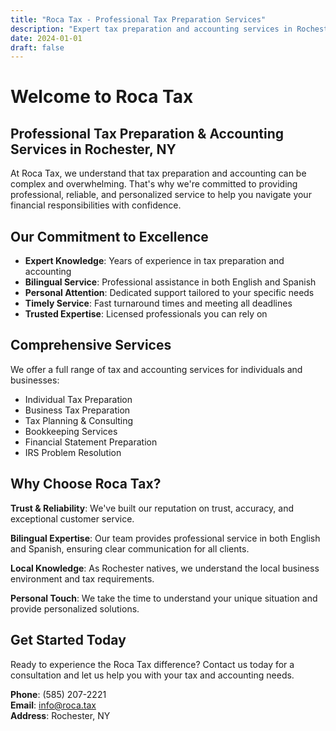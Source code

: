 ```yaml
---
title: "Roca Tax - Professional Tax Preparation Services"
description: "Expert tax preparation and accounting services in Rochester, NY."
date: 2024-01-01
draft: false
---
```


# Welcome to Roca Tax

## Professional Tax Preparation & Accounting Services in Rochester, NY

At Roca Tax, we understand that tax preparation and accounting can be complex and overwhelming. That's why we're committed to providing professional, reliable, and personalized service to help you navigate your financial responsibilities with confidence.

## Our Commitment to Excellence

- **Expert Knowledge**: Years of experience in tax preparation and accounting
- **Bilingual Service**: Professional assistance in both English and Spanish
- **Personal Attention**: Dedicated support tailored to your specific needs
- **Timely Service**: Fast turnaround times and meeting all deadlines
- **Trusted Expertise**: Licensed professionals you can rely on

## Comprehensive Services

We offer a full range of tax and accounting services for individuals and businesses:

- Individual Tax Preparation
- Business Tax Preparation
- Tax Planning & Consulting
- Bookkeeping Services
- Financial Statement Preparation
- IRS Problem Resolution

## Why Choose Roca Tax?

**Trust & Reliability**: We've built our reputation on trust, accuracy, and exceptional customer service.

**Bilingual Expertise**: Our team provides professional service in both English and Spanish, ensuring clear communication for all clients.

**Local Knowledge**: As Rochester natives, we understand the local business environment and tax requirements.

**Personal Touch**: We take the time to understand your unique situation and provide personalized solutions.

## Get Started Today

Ready to experience the Roca Tax difference? Contact us today for a consultation and let us help you with your tax and accounting needs.

**Phone**: (585) 207-2221  
**Email**: info@roca.tax  
**Address**: Rochester, NY 